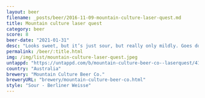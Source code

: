 ```yaml
---
layout: beer
filename: _posts/beer/2016-11-09-mountain-culture-laser-quest.md
title: Mountain culture laser quest
category: beer
score: 8
beer-date: "2021-01-31"
desc: "Looks sweet, but it’s just sour, but really only mildly. Goes down almost like water after a while. Great neutral beer to cleanse the palette"
permalink: /beer/:title.html
img: /img/list/mountain-culture-laser-quest.jpeg
untappd: "https://untappd.com/b/mountain-culture-beer-co--laserquest/4102094"
country: "Australia"
brewery: "Mountain Culture Beer Co."
breweryURL: "brewery/mountain-culture-beer-co.html"
style: "Sour - Berliner Weisse"
---
```

